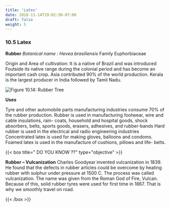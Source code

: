 ```yaml
---
title: 'Latex'
date: 2018-11-14T19:02:50-07:00
draft: false
weight: 5
---
```


### 10.5 Latex
**Rubber**
*Botanical name : Hevea brasiliensis*
Family
Euphorbiaceae

Origin and Area
of
cultivation:
It is a native
of Brazil and
was introduced
Foutside
its
native range during the colonial period and
has become an important cash crop. Asia
contributed 90% of the world production.
Kerala is the largest producer in India followed
by Tamil Nadu.

![Figure 10.14: Rubber Tree](/books/12-biology/botany/unit10/pic13.png)

**Uses**

Tyre and other automobile parts manufacturing
industries consume 70% of the rubber
production. Rubber is used in manufacturing
footwear, wire and cable insulations, rain-
coats, household and hospital goods, shock
absorbers, belts, sports goods,
erasers,
adhesives, and rubber-bands Hard rubber is
used in the electrical and radio engineering
industries Concentrated latex is used for
making gloves, balloons and
condoms. Foamed latex is
used in the manufacture of
cushions, pillows and life-
belts.

{{< box title=" DO YOU KNOW ??" type="objective" >}}

**Rubber – Vulcanization**
Charles
Goodyear
invented vulcanization in
1839. He found that the
defects in rubber articles could be overcome
by heating rubber with sulphur under
pressure at 1500 C. The process was called
vulcanization. The name was given from the
Roman God of Fire, Vulcan. Because of this,
solid rubber tyres were used for first time in
1867. That is why we smoothly travel on road.

 {{< /box >}}
